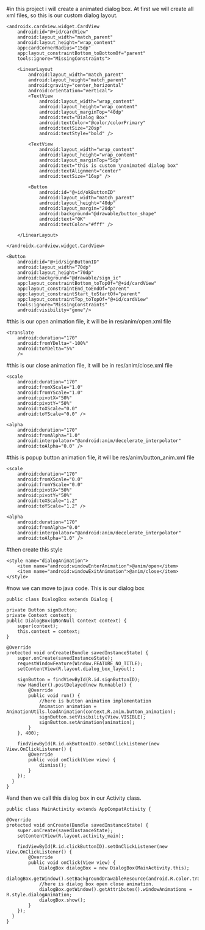 
#in this project i will create a animated dialog box. At first we will create all xml files, so this is our custom dialog layout.


    <androidx.cardview.widget.CardView
        android:id="@+id/cardView"
        android:layout_width="match_parent"
        android:layout_height="wrap_content"
        app:cardCornerRadius="15dp"
        app:layout_constraintBottom_toBottomOf="parent"
        tools:ignore="MissingConstraints">

        <LinearLayout
            android:layout_width="match_parent"
            android:layout_height="match_parent"
            android:gravity="center_horizontal"
            android:orientation="vertical">
            <TextView
                android:layout_width="wrap_content"
                android:layout_height="wrap_content"
                android:layout_marginTop="40dp"
                android:text="Dialog Box"
                android:textColor="@color/colorPrimary"
                android:textSize="20sp"
                android:textStyle="bold" />

            <TextView
                android:layout_width="wrap_content"
                android:layout_height="wrap_content"
                android:layout_marginTop="5dp"
                android:text="this is custom \nanimated dialog box"
                android:textAlignment="center"
                android:textSize="16sp" />

            <Button
                android:id="@+id/okButtonID"
                android:layout_width="match_parent"
                android:layout_height="40dp"
                android:layout_margin="20dp"
                android:background="@drawable/button_shape"
                android:text="OK"
                android:textColor="#fff" />

        </LinearLayout>

    </androidx.cardview.widget.CardView>

    <Button
        android:id="@+id/signButtonID"
        android:layout_width="70dp"
        android:layout_height="70dp"
        android:background="@drawable/sign_ic"
        app:layout_constraintBottom_toTopOf="@+id/cardView"
        app:layout_constraintEnd_toEndOf="parent"
        app:layout_constraintStart_toStartOf="parent"
        app:layout_constraintTop_toTopOf="@+id/cardView"
        tools:ignore="MissingConstraints"
        android:visibility="gone"/>


#this is our open animation file, it will be in res/anim/open.xml file

    <translate
        android:duration="170"
        android:fromYDelta="-100%"
        android:toYDelta="5%"
        />

#this is our close animation file, it will be in res/anim/close.xml file

    <scale
        android:duration="170"
        android:fromXScale="1.0"
        android:fromYScale="1.0"
        android:pivotX="50%"
        android:pivotY="50%"
        android:toXScale="0.0"
        android:toYScale="0.0" />

    <alpha
        android:duration="170"
        android:fromAlpha="1.0"
        android:interpolator="@android:anim/decelerate_interpolator"
        android:toAlpha="0.0" />

#this is popup button animation file, it will be  res/anim/button_anim.xml file

    <scale
        android:duration="170"
        android:fromXScale="0.0"
        android:fromYScale="0.0"
        android:pivotX="50%"
        android:pivotY="50%"
        android:toXScale="1.2"
        android:toYScale="1.2" />

    <alpha
        android:duration="170"
        android:fromAlpha="0.0"
        android:interpolator="@android:anim/decelerate_interpolator"
        android:toAlpha="1.0" />
        
 #then create this style
 
    <style name="dialogAnimation">
        <item name="android:windowEnterAnimation">@anim/open</item>
        <item name="android:windowExitAnimation">@anim/close</item>
    </style>
    
 #now we can move to java code. This is our dialog box 
 
    public class DialogBox extends Dialog {

    private Button signButton;
    private Context context;
    public DialogBox(@NonNull Context context) {
        super(context);
        this.context = context;
    }

    @Override
    protected void onCreate(Bundle savedInstanceState) {
        super.onCreate(savedInstanceState);
        requestWindowFeature(Window.FEATURE_NO_TITLE);
        setContentView(R.layout.dialog_box_layout);

        signButton = findViewById(R.id.signButtonID);
        new Handler().postDelayed(new Runnable() {
            @Override
            public void run() {
                //here is button animation implementation 
                Animation animation = AnimationUtils.loadAnimation(context,R.anim.button_animation);
                signButton.setVisibility(View.VISIBLE);
                signButton.setAnimation(animation);
            }
        }, 400);
        
        findViewById(R.id.okButtonID).setOnClickListener(new View.OnClickListener() {
            @Override
            public void onClick(View view) {
                dismiss();
            }
        });
      }
    }
    
    
   #and then we call this dialog box in our Activity class.
   
    public class MainActivity extends AppCompatActivity {

    @Override
    protected void onCreate(Bundle savedInstanceState) {
        super.onCreate(savedInstanceState);
        setContentView(R.layout.activity_main);

        findViewById(R.id.clickButtonID).setOnClickListener(new View.OnClickListener() {
            @Override
            public void onClick(View view) {
                DialogBox dialogBox = new DialogBox(MainActivity.this);
                dialogBox.getWindow().setBackgroundDrawableResource(android.R.color.transparent);
                //here is dialog box open close animation.
                dialogBox.getWindow().getAttributes().windowAnimations = R.style.dialogAnimation;
                dialogBox.show();
            }
        });
      }
    }
